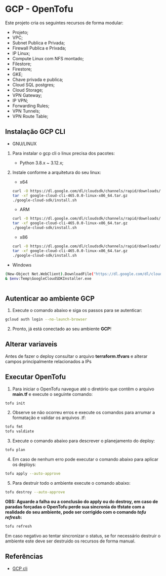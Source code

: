 # GCP - OpenTofu

Este projeto cria os seguintes recursos de forma modular:
+ Projeto; 
+ VPC;
+ Subnet Publica e Privada;
+ Firewall Publica e Privada;
+ IP Linux;
+ Compute Linux com NFS montado;
+ Filestore;
+ Firestore;
+ GKE;
+ Chave privada e publica;
+ Cloud SQL postgres;
+ Cloud Storage;
+ VPN Gateway;
+ IP VPN;
+ Forwarding Rules;
+ VPN Tunnels;
+ VPN Route Table;

## Instalação GCP CLI

+ GNU/LINUX

1. Para instalar o gcp cli o linux precisa dos pacotes:

   + Python 3.8.x ~ 3.12.x;

2. Instale conforme a arquitetura do seu linux:

   - x64

   ```bash
   curl -O https://dl.google.com/dl/cloudsdk/channels/rapid/downloads/google-cloud-cli-465.0.0-linux-x86_64.tar.gz
   tar -xf google-cloud-cli-465.0.0-linux-x86_64.tar.gz
   ./google-cloud-sdk/install.sh
   ```

   - ARM

   ```bash
   curl -O https://dl.google.com/dl/cloudsdk/channels/rapid/downloads/google-cloud-cli-465.0.0-linux-arm.tar.gz
   tar -xf google-cloud-cli-465.0.0-linux-x86_64.tar.gz
   ./google-cloud-sdk/install.sh
   ```

   - x86

   ```bash
   curl -O https://dl.google.com/dl/cloudsdk/channels/rapid/downloads/google-cloud-cli-465.0.0-linux-x86.tar.gz
   tar -xf google-cloud-cli-465.0.0-linux-x86_64.tar.gz
   ./google-cloud-sdk/install.sh
   ```

+ Windows

```bash
(New-Object Net.WebClient).DownloadFile("https://dl.google.com/dl/cloudsdk/channels/rapid/GoogleCloudSDKInstaller.exe", "$env:Temp\GoogleCloudSDKInstaller.exe")
& $env:Temp\GoogleCloudSDKInstaller.exe
    
```
## Autenticar ao ambiente GCP

1. Execute o comando abaixo e siga os passos para se autenticar:

```bash
gcloud auth login --no-launch-browser
``` 

2. Pronto, já está conectado ao seu ambiente **GCP**!

## Alterar variaveis

Antes de fazer o deploy consultar o arquivo **terraform.tfvars** e alterar campos principalmente relacionados a IPs

## Executar OpenTofu

1. Para iniciar o OpenTofu navegue até o diretório que contêm o arquivo **main.tf** e execute o seguinte comando:

```bash
tofu init
```

2. Observe se não ocorreu erros e execute os comandos para arrumar a formatação e validar os arquivos .tf:

```bash
tofu fmt
tofu valdiate
```

3. Execute o comando abaixo para descrever o planejamento do deploy:

```bash
tofu plan
```

4. Em caso de nenhum erro pode executar o comando abaixo para aplicar os deploys:

```bash
tofu apply --auto-approve
```

5. Para destruir todo o ambiente execute o comando abaixo:

```bash
tofu destroy --auto-approve
```

**OBS: Aguarde a falha ou a conclusão do apply ou do destroy, em caso de paradas forçadas o OpenTofu perde sua sincronia do tfstate com a realidade do seu ambiente, pode ser corrigido com o comando _tofu refresh_:**

```bash
tofu refresh
```

Em caso negativo ao tentar sincronizar o status, se for necessário destruir o ambiente este deve ser destruido os recursos de forma manual.

## Referências

+ [GCP cli](https://cloud.google.com/sdk/docs/install#linux)
